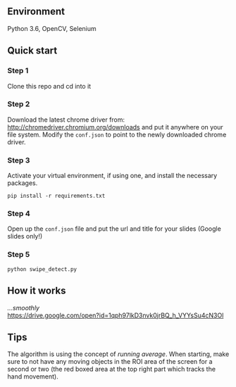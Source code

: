 ## Environment
Python 3.6, OpenCV, Selenium

## Quick start

### Step 1
Clone this repo and cd into it

### Step 2
Download the latest chrome driver from: http://chromedriver.chromium.org/downloads and put it anywhere on your file system. Modify the `conf.json` to point to the newly downloaded chrome driver.

### Step 3
Activate your virtual environment, if using one, and install the necessary packages.
```
pip install -r requirements.txt
```

### Step 4
Open up the `conf.json` file and put the url and title for your slides (Google slides only!)

### Step 5
````
python swipe_detect.py
````

## How it works
_...smoothly_
<br>
https://drive.google.com/open?id=1qph97lkD3nvk0jrBQ_h_VYYsSu4cN3Ol

## Tips
The algorithm is using the concept of _running average_. 
When starting, make sure to not have any moving objects in the ROI area of the screen for a second or two (the red boxed area at the top right part which tracks the hand movement).